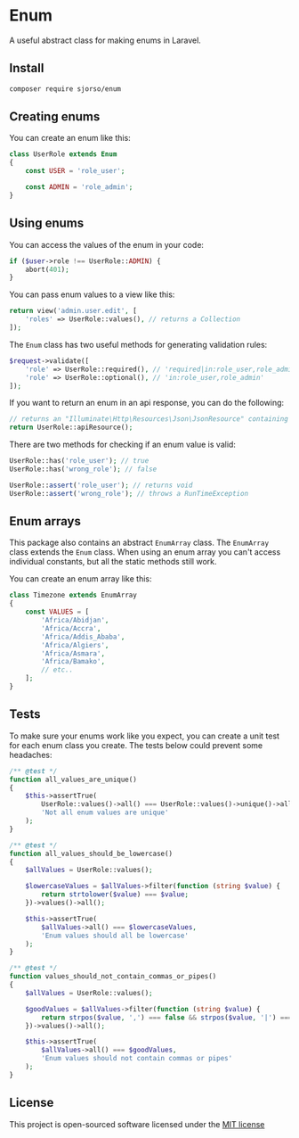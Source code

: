 # Enum
A useful abstract class for making enums in Laravel.

## Install
```bash
composer require sjorso/enum
```

## Creating enums
You can create an enum like this:
```php
class UserRole extends Enum
{
    const USER = 'role_user';

    const ADMIN = 'role_admin';
}
```

## Using enums
You can access the values of the enum in your code:
```php
if ($user->role !== UserRole::ADMIN) {
    abort(401);
}
```

You can pass enum values to a view like this:
```php
return view('admin.user.edit', [    
    'roles' => UserRole::values(), // returns a Collection
]);
```

The `Enum` class has two useful methods for generating validation rules:
```php
$request->validate([
    'role' => UserRole::required(), // 'required|in:role_user,role_admin'    
    'role' => UserRole::optional(), // 'in:role_user,role_admin'    
]);
```

If you want to return an enum in an api response, you can do the following:
```php
// returns an "Illuminate\Http\Resources\Json\JsonResource" containing the enum values
return UserRole::apiResource(); 
```

There are two methods for checking if an enum value is valid:
```php
UserRole::has('role_user'); // true
UserRole::has('wrong_role'); // false

UserRole::assert('role_user'); // returns void
UserRole::assert('wrong_role'); // throws a RunTimeException
```

## Enum arrays
This package also contains an abstract `EnumArray` class. The `EnumArray` class extends the `Enum` class. When using an enum array you can't access individual constants, but all the static methods still work. 

You can create an enum array like this:
```php
class Timezone extends EnumArray
{
    const VALUES = [
        'Africa/Abidjan',
        'Africa/Accra',
        'Africa/Addis_Ababa',
        'Africa/Algiers',
        'Africa/Asmara',
        'Africa/Bamako',
        // etc..
    ];
}
```

## Tests
To make sure your enums work like you expect, you can create a unit test for each enum class you create. The tests below could prevent some headaches: 

```php
/** @test */
function all_values_are_unique()
{
    $this->assertTrue(
        UserRole::values()->all() === UserRole::values()->unique()->all(),
        'Not all enum values are unique'
    );
}

/** @test */
function all_values_should_be_lowercase()
{
    $allValues = UserRole::values();

    $lowercaseValues = $allValues->filter(function (string $value) {
        return strtolower($value) === $value;
    })->values()->all();

    $this->assertTrue(
        $allValues->all() === $lowercaseValues,
        'Enum values should all be lowercase'
    );
}

/** @test */
function values_should_not_contain_commas_or_pipes()
{
    $allValues = UserRole::values();

    $goodValues = $allValues->filter(function (string $value) {
        return strpos($value, ',') === false && strpos($value, '|') === false;
    })->values()->all();

    $this->assertTrue(
        $allValues->all() === $goodValues,
        'Enum values should not contain commas or pipes'
    );
}
```

## License

This project is open-sourced software licensed under the [MIT license](http://opensource.org/licenses/MIT)
